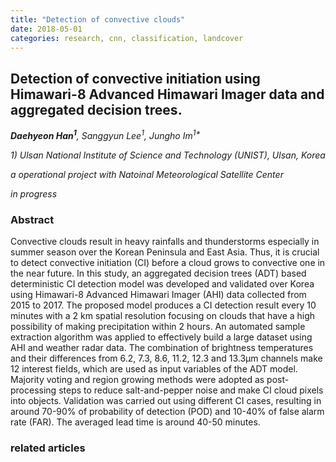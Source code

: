 ```yaml
---
title: "Detection of convective clouds"
date: 2018-05-01
categories: research, cnn, classification, landcover
---
```

## Detection of convective initiation using Himawari-8 Advanced Himawari Imager data and aggregated decision trees.

***Daehyeon Han<sup>1</sup>**, Sanggyun Lee<sup>1</sup>, Jungho Im<sup>1\*</sup>*

*1) Ulsan National Institute of Science and Technology (UNIST), Ulsan, Korea*

*a operational project with Natoinal Meteorological Satellite Center*

*in progress*

### Abstract
Convective clouds result in heavy rainfalls and thunderstorms especially in summer season over the Korean Peninsula and East Asia. Thus, it is crucial to detect convective initiation (CI) before a cloud grows to convective one in the near future. In this study, an aggregated decision trees (ADT) based deterministic CI detection model was developed and validated over Korea using Himawari-8 Advanced Himawari Imager (AHI) data collected from 2015 to 2017. The proposed model produces a CI detection result every 10 minutes with a 2 km spatial resolution focusing on clouds that have a high possibility of making precipitation within 2 hours. An automated sample extraction algorithm was applied to effectively build a large dataset using AHI and weather radar data. The combination of brightness temperatures and their differences from 6.2, 7.3, 8.6, 11.2, 12.3 and 13.3µm channels make 12 interest fields, which are used as input variables of the ADT model. Majority voting and region growing methods were adopted as post-processing steps to reduce salt-and-pepper noise and make CI cloud pixels into objects. Validation was carried out using different CI cases, resulting in around 70-90% of probability of detection (POD) and 10-40% of false alarm rate (FAR). The averaged lead time is around 40-50 minutes.

### related articles
